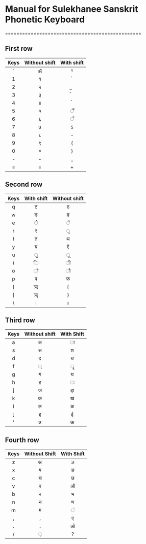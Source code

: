 # Manual for Sulekhanee Sanskrit Phonetic Keyboard

================================================

## First row

| Keys | Without shift | With shift |
| :---: | :---: | :---: |
| \` | ॐ | ꣳ |
| &#49; | १ | ॑ |
| &#50; | २ | ॒ |
| &#51; | ३ | ॓ |
| &#52; | ४ | ॔ |
| &#53; | ५ | ॕ |
| &#54; | ६ | ँ |
| &#55; | ७ | ऽ |
| &#56; | ८ | ॰ |
| &#57; | ९ | ( |
| &#48; | ० | ) |
| \- | \- | \_ |
| \= | \= | \+ |

## Second row 

| Keys | With shift | Without shift |
| :---: | :---: | :---: |
| q | ट | ठ |
| w | ड | ढ |
| e | े | ै |
| r | र | ृ |
| t | त | थ |
| y | य | ऐ |
| u | ु | ू |
| i | ि | ी |
| o | ो | ौ |
| p | प | फ |
| \[ | ऋ | { |
| \] | ॠ | } |
| \\ | । | ॥ |

## Third row

| Keys | Without shift | With Shift |
| :---: | :---: | :---: |
| a | अ | ा |
| s | स | श |
| d | द | ध |
| f | ् | ॄ |
| g | ग | घ |
| h | ह | ः |
| j | ज | झ |
| k | क | ख |
| l | ल | ळ |
| ; | इ | ई |
| ' | उ | ऊ |

## Fourth row

| Keys | Without Shift | With Shift |
| :---: | :---: | :---: |
| z | आ | ञ |
| x | ष | ङ |
| c | च | छ |
| v | व | औ |
| b | ब | भ |
| n | न | ण |
| m | म | ं |
| , | , | ए |
| . | . | ओ |
| / | ़ | ? |
